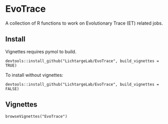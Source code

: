# EvoTrace
A collection of R functions to work on Evolutionary Trace (ET) related jobs.

## Install
Vignettes requires pymol to build.
```
devtools::install_github("LichtargeLab/EvoTrace", build_vignettes = TRUE)
```

To install without vignettes:
```
devtools::install_github("LichtargeLab/EvoTrace", build_vignettes = FALSE)
```

## Vignettes
```
browseVignettes("EvoTrace")
```
